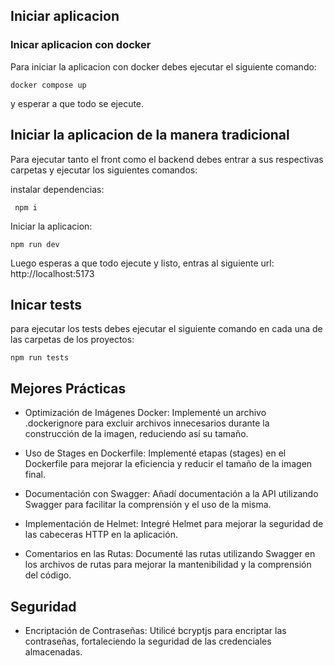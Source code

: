 ## Iniciar aplicacion

### Inicar aplicacion con docker

Para iniciar la aplicacion con docker debes ejecutar el siguiente comando:

`docker compose up`

y esperar a que todo se ejecute.

## Iniciar la aplicacion de la manera tradicional

Para ejecutar tanto el front como el backend debes entrar a sus respectivas carpetas y ejecutar los siguientes comandos:

instalar dependencias:

`` npm i``

Iniciar la aplicacion:

`` npm run dev ``

Luego esperas a que todo ejecute y listo, entras al siguiente url: http://localhost:5173

## Inicar tests

para ejecutar los tests debes ejecutar el siguiente comando en cada una de las carpetas de los proyectos:

``npm run tests``

## Mejores Prácticas

- Optimización de Imágenes Docker: Implementé un archivo .dockerignore para excluir archivos innecesarios durante la construcción de la imagen, reduciendo así su tamaño.

- Uso de Stages en Dockerfile: Implementé etapas (stages) en el Dockerfile para mejorar la eficiencia y reducir el tamaño de la imagen final.

- Documentación con Swagger: Añadí documentación a la API utilizando Swagger para facilitar la comprensión y el uso de la misma.

- Implementación de Helmet: Integré Helmet para mejorar la seguridad de las cabeceras HTTP en la aplicación.

- Comentarios en las Rutas: Documenté las rutas utilizando Swagger en los archivos de rutas para mejorar la mantenibilidad y la comprensión del código.

## Seguridad

- Encriptación de Contraseñas: Utilicé bcryptjs para encriptar las contraseñas, fortaleciendo la seguridad de las credenciales almacenadas.

